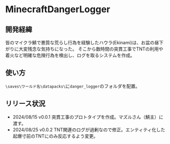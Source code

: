 # MinecraftDangerLogger

## 開発経緯
皆のマイクラ鯖で悪質な荒らし行為を経験したハウラ(Ekinami)は、お盆の昼下がりに大変残念な気持ちになった。
そこから数時間の突貫工事でTNTの利用や着火など明確な危険行為を検出し、ログを取るシステムを作成。

## 使い方
```\saves\ワールド名\datapacks\```に```danger_logger```のフォルダを配置。

## リリース状況
- 2024/08/15 v0.0.1 突貫工事のプロトタイプを作成。マズルさん（鯖主）に渡す。
- 2024/08/25 v0.0.2 TNT関連のログが過剰なので修正。エンティティ化した起爆寸前のTNTにのみ反応するよう変更。